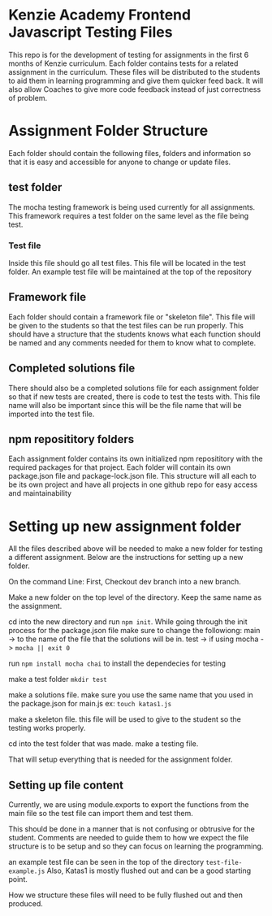 # Kenzie Academy Frontend Javascript Testing Files

This repo is for the development of testing for assignments in the first 6 months of Kenzie curriculum. Each folder contains tests for a related assignment in the curriculum. These files will be distributed to the students to aid them in learning programming and give them quicker feed back. It will also allow Coaches to give more code feedback instead of just correctness of problem.

# Assignment Folder Structure

Each folder should contain the following files, folders and information so that it is easy and accessible for anyone to change or update files.

## test folder

The mocha testing framework is being used currently for all assignments. This framework requires a test folder on the same level as the file being test. 

### Test file

Inside this file should go all test files. This file will be located in the test folder. An example test file will be maintained at the top of the repository

## Framework file

Each folder should contain a framework file or "skeleton file". This file will be given to the students so that the test files can be run properly. This should have a structure that the students knows what each function should be named and any comments needed for them to know what to complete.

## Completed solutions file

There should also be a completed solutions file for each assignment folder so that if new tests are created, there is code to test the tests with. This file name will also be important since this will be the file name that will be imported into the test file.

## npm reposititory folders

Each assignment folder contains its own initialized npm reposititory with the required packages for that project. Each folder will contain its own package.json file and package-lock.json file. This structure will all each to be its own project and have all projects in one github repo for easy access and maintainability

# Setting up new assignment folder

All the files described above will be needed to make a new folder for testing a different assignment. Below are the instructions for setting up a new folder.

On the command Line: 
First, Checkout dev branch into a new branch.

Make a new folder on the top level of the directory. Keep the same name as the assignment.

cd into the new directory and run `npm init`.
    While going through the init process for the package.json file make sure to change the followiong: 
        main -> to the name of the file that the solutions will be in.
        test -> if using mocha -> `mocha || exit 0`

run `npm install mocha chai` to install the dependecies for testing

make a test folder `mkdir test`

make a solutions file.
    make sure you use the same name that you used in the package.json for main.js
        ex: `touch katas1.js`

make a skeleton file.
    this file will be used to give to the student so the testing works properly.

cd into the test folder that was made.
    make a testing file.

That will setup everything that is needed for the assignment folder.

## Setting up file content

Currently, we are using module.exports to export the functions from the main file so the test file can import them and test them.

This should be done in a manner that is not confusing or obtrusive for the student. Comments are needed to guide them to how we expect the file structure is to be setup and so they can focus on learning the programming.

an example test file can be seen in the top of the directory `test-file-example.js`
Also, Katas1 is mostly flushed out and can be a good starting point.

How we structure these files will need to be fully flushed out and then produced.





